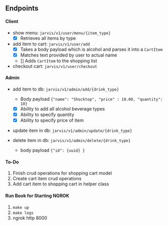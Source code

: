 ## Endpoints
#### Client
- show menu: `jarvis/v1/user/menu/{item_type}`
  - [x] Retrieves all items by type 
- add item to cart: `jarvis/v1/user/add`
  - [x] Takes a body payload which is alcohol and parses it into a `CartItem`
  - [x] Matches text provided by user to actual name  
  - [] Adds `CartItem` to the shopping list 
- checkout cart: `jarvis/v1/user/checkout`

#### Admin
- add item to db: `jarvis/v1/admin/add/{drink_type}`
  - Body payload `{"name": "Shocktop", "price" : 10.00, "quantity": 10}`
  - [x] Ability to add all alcohol beverage types
  - [x] Ability to specify quantity 
  - [x] Ability to specify price of item 

- update item in db: `jarvis/v1/admin/update/{drink_type}`

- delete item in db: `jarvis/v1/admin/delete/{drink_type}`
  - body payload `{"id": {uuid} }`


#### To-Do
1. Finish crud operations for shopping cart model
2. Create cart item crud operations
3. Add cart item to shopping cart in helper class


#### Run Book for Starting NGROK 
1. `make up`
2. `make logs`
3. ngrok http 8000


